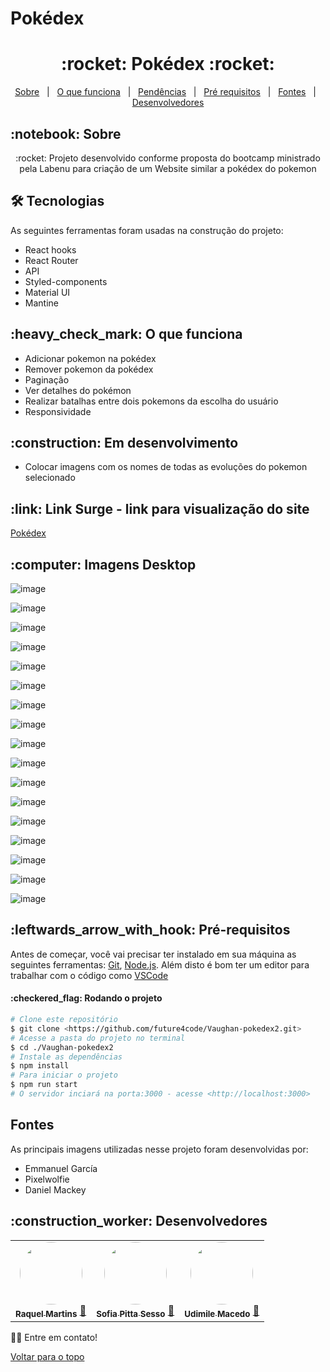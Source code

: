 # Pokédex
<h1 align="center" id="top">:rocket: Pokédex :rocket:</h1>

<p align="center">
  <a href="#sobre">Sobre</a> &#xa0; | &#xa0; 
  <a href="#funciona">O que funciona</a> &#xa0; | &#xa0;
  <a href="#pendente">Pendências</a> &#xa0; | &#xa0;
  <a href="#requisitos">Pré requisitos</a> &#xa0; | &#xa0;
  <a href="#fontes">Fontes</a> &#xa0; | &#xa0;
  <a href="#desenvolvedores">Desenvolvedores</a>
</p>

<h2 id="sobre">:notebook: Sobre </h2>

<p align="center">:rocket: Projeto desenvolvido conforme proposta do bootcamp ministrado pela Labenu para criação de um Website similar a pokédex do pokemon</p>

<h2 id="tecnologias"> 🛠 Tecnologias </h2>

As seguintes ferramentas foram usadas na construção do projeto:

* React hooks
* React Router
* API
* Styled-components
* Material UI
* Mantine

<h2 id="funciona">:heavy_check_mark: O que funciona</h2>

* Adicionar pokemon na pokédex
* Remover pokemon da pokédex
* Paginação
* Ver detalhes do pokémon
* Realizar batalhas entre dois pokemons da escolha do usuário
* Responsividade



<h2 id="pendente">:construction: Em desenvolvimento</h2>

* Colocar imagens com os nomes de todas as evoluções do pokemon selecionado

<h2 id="link">:link: Link Surge - link para visualização do site</h2>
<a href="https://stiff-chalk.surge.sh/">Pokédex</a>
<h2 id="imagens">:computer: Imagens Desktop</h2>


![image](https://user-images.githubusercontent.com/94647334/157991248-7ca48c0c-beab-46b8-89bc-0a79a2bc4563.png)

![image](https://user-images.githubusercontent.com/94647334/157991378-4e44cc6d-c980-4d7d-86d4-75c07cc889aa.png)

![image](https://user-images.githubusercontent.com/94647334/157991524-1bf05aa7-a559-43f8-9762-89bc282a57fc.png)

![image](https://user-images.githubusercontent.com/94647334/157991940-b2738995-3f18-46be-8d51-c50aed255bc9.png)

![image](https://user-images.githubusercontent.com/94647334/157992018-da26308d-9271-4ba8-a8ea-d38577a1f9d7.png)

![image](https://user-images.githubusercontent.com/94647334/157992567-72b4635e-76d3-4604-aea8-01132794e889.png)

![image](https://user-images.githubusercontent.com/94647334/157992746-93a7a76a-1ebb-4d3c-887f-7ccbdbca069c.png)

![image](https://user-images.githubusercontent.com/94647334/157992885-bd21150d-44c0-45c8-9ba5-5504e6a54906.png)

![image](https://user-images.githubusercontent.com/94647334/157992926-365d2bc2-2c75-4b0a-9ad2-f71514c9ff31.png)

![image](https://user-images.githubusercontent.com/94647334/157993249-ecf28661-0260-4024-81e9-3604e3e6f490.png)

![image](https://user-images.githubusercontent.com/94647334/157993177-71009f8c-26cb-431e-9f7b-1b978ee8e113.png)

![image](https://user-images.githubusercontent.com/94647334/157993433-41b965f8-e7c8-479b-9b0c-6bb7974da3f1.png)

![image](https://user-images.githubusercontent.com/94647334/157993547-c3f96297-ad82-4473-adc1-c5c24f3b75e8.png)

![image](https://user-images.githubusercontent.com/94647334/157993619-5c934a89-9f4c-4e62-a826-80de1b40f2e3.png)

![image](https://user-images.githubusercontent.com/94647334/157993681-54895ccc-8f47-4627-a9c4-9c43eb747abf.png)

![image](https://user-images.githubusercontent.com/94647334/157993709-08a7d09d-b2e4-4bfd-8c26-0b1196455d74.png)

![image](https://user-images.githubusercontent.com/94647334/157993720-ea2960f7-0827-4ee8-b9ab-7c52ade68143.png)


<h2 id="requisitos">:leftwards_arrow_with_hook: Pré-requisitos</h2>

Antes de começar, você vai precisar ter instalado em sua máquina as seguintes ferramentas:
[Git](https://git-scm.com), [Node.js](https://nodejs.org/en/). 
Além disto é bom ter um editor para trabalhar com o código como [VSCode](https://code.visualstudio.com/)

<h4>:checkered_flag: Rodando o projeto </h4>

```bash
# Clone este repositório
$ git clone <https://github.com/future4code/Vaughan-pokedex2.git>
# Acesse a pasta do projeto no terminal
$ cd ./Vaughan-pokedex2
# Instale as dependências
$ npm install
# Para iniciar o projeto
$ npm run start
# O servidor inciará na porta:3000 - acesse <http://localhost:3000>
```
<h2 id="fontes">Fontes</h2>
As principais imagens utilizadas nesse projeto foram desenvolvidas por:

* Emmanuel García
* Pixelwolfie
* Daniel Mackey


<h2 id="desenvolvedores">:construction_worker: Desenvolvedores</h2>

<table> 
<tr>

<td align="center"><a href="https://github.com/Raquelmms"><img style="border-radius: 50%" src="https://avatars.githubusercontent.com/u/85976494?v=4" width="100px" alt=""/>
 <br />
 <sub><b>Raquel Martins</b></sub></a> <a href="https://github.com/Raquelmms">🚀</a></td>

 <td align="center"><a href="https://github.com/SofiaPittaSesso"><img style="border-radius: 50%" src="https://avatars.githubusercontent.com/u/94647334?v=4" width="100px" alt=""/>
 <br />
 <sub><b>Sofia Pitta Sesso</b></sub></a> <a href="https://github.com/SofiaPittaSesso">🚀</a></td>


 <td align="center"><a href="https://github.com/udimile"><img style="border-radius: 50%" src="https://avatars.githubusercontent.com/u/76756821?v=4" width="100px" alt=""/>
 <br />
 <sub><b>Udimile Macedo</b></sub></a> <a href="https://github.com/udimile">🚀</a></td>


</tr>

</table>

👋🏽 Entre em contato!

<a href="#top">Voltar para o topo</a>

